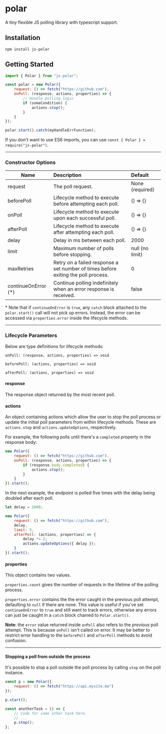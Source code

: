 # polar

A tiny flexible JS polling library with typescript support.

## Installation

`npm install js-polar`

## Getting Started

```js
import { Polar } from "js-polar";

const polar = new Polar({
    request: () => fetch("https://github.com"),
    onPoll: (response, actions, properties) => {
        // Handle polling logic
        if (someCondition) {
            actions.stop();
        }
    }
});

polar.start().catch(myHandleErrFunction);
```

If you don't want to use ES6 imports, you can use `const { Polar } = require("js-polar")`.

---

### Constructor Options

| Name                 | Description                                                                       | Default         |
| -------------------- | :-------------------------------------------------------------------------------- | :-------------- |
| request              | The poll request.                                                                 | None (required) |
| beforePoll           | Lifecycle method to execute before attempting each poll.                          | () => {}        |
| onPoll               | Lifecycle method to execute upon each successful poll.                            | () => {}        |
| afterPoll            | Lifecycle method to execute after attempting each poll.                           | () => {}        |
| delay                | Delay in ms between each poll.                                                    | 2000            |
| limit                | Maximum number of polls before stopping.                                          | null (no limit) |
| maxRetries           | Retry on a failed response a set number of times before exiting the poll process. | 0               |
| continueOnError (\*) | Continue polling indefinitely when an error response is received.                 | false           |

\* Note that if `continueOnError` is `true`, any `catch` block attached to the
`polar.start()` call will not pick up errors. Instead, the error can be accessed
via `properties.error` inside the lifecycle methods.

---

### Lifecycle Parameters

Below are type definitions for lifecycle methods:

`onPoll: (response, actions, properties) => void`

`beforePoll: (actions, properties) => void`

`afterPoll: (actions, properties) => void`

#### response

The response object returned by the most recent poll.

#### actions

An object containing actions which allow the user to stop the poll process
or update the initial poll parameters from within lifecycle methods. These are `actions.stop` and `actions.updateOptions`, respectively.

For example, the following polls until there's
a `completed` property in the response body:

```js
new Polar({
    request: () => fetch("https://github.com"),
    onPoll: (response, actions, properties) => {
        if (response.body.completed) {
            actions.stop();
        }
    }
}).start();
```

In the next example, the endpoint is polled five times with the
delay being doubled after each poll.

```js
let delay = 1000;

new Polar({
    request: () => fetch("https://github.com"),
    delay,
    limit: 5,
    afterPoll: (actions, properties) => {
        delay *= 2;
        actions.updateOptions({ delay });
    }
}).start();
```

#### properties

This object contains two values.

`properties.count` gives
the number of requests in the lifetime of the polling process.

`properties.error` contains the the error caught in the previous poll attempt,
defaulting to `null` if there are none. This value is useful if you've set
`continueOnError` to `true` and still want to track errors, otherwise any errors
can just be caught in a `catch` block chained to `Polar.start()`.

<b>Note</b>: the `error` value returned inside `onPoll` also refers
to the <i>previous</i> poll attempt. This is because `onPoll` isn't called
on error. It may be better to restrict error handling to the `beforePoll` and `afterPoll`
methods to avoid confusion.

---

#### Stopping a poll from outside the process

It's possible to stop a poll outside the poll process by calling
`stop` on the poll instance.

```js
const p = new Polar({
    request: () => fetch("https://api.mysite.me")
});

p.start();

const anotherTask = () => {
    // Code for some other task here.
    // ...
    p.stop();
};
```
